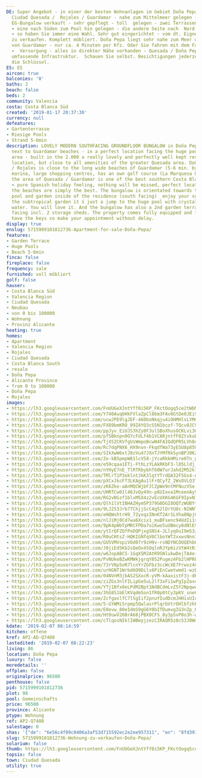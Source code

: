 ```yaml
---
DE: Super Angebot - in einer der besten Wohnanlagen im Gebiet Doña Pepa als Teil von
  Ciudad Quesada /  Rojales / Guardamar - nahe zum Mittelmeer gelegen - wird dieser
  EG-Bungalow verkauft - sehr gepflegt - toll  gelegen - zwei Terrassengarten-Seiten
  - eine nach Süden zum Pool hin gelegen - die andere Seite nach  Nord-Westen gelegen
  - so haben Sie immer eine Wahl. Sehr gut eingerichtet - vom dt. Eigner - im  Kundenauftrag
  zu verkaufen. Komplett möbliert. Doña Pepa liegt sehr nahe zum Meer und den langen  Sandstränden
  von Guardamar - nur ca. 4 Minuten per Kfz. Oder Sie fahren mit dem Fahrrad. Einkaufen
  -  Versorgung - alles in direkter Nähe vorhanden - Quesada / Doña Pepa bietet eine
  umfassende Infrastruktur.  Schauen Sie selbst. Besichtigungen jederzeit - wir haben
  die Schlüssel.
ES: ES
aircon: true
balconies: '0'
baths: 2
beach: false
beds: 2
community: Valencia
costa: Costa Blanca Süd
created: '2019-01-17 20:37:30'
currency: null
defeatures:
- Gartenterrasse
- Riesige Pools
- Strand 5-6min
description: LOVELY MODERN SOUTHFACING GROUNDFLOOR BUNGALOW in Doña Pepa / Quesada
  next to Guardamar beaches - in a perfect location facing the huge pool / garden
  area - built in the 2.000 a really lovely and perfectly well kept residence, quiet
  location, but close to all amenities of the greater Quesada area. Doña Pepa / Quesada
  / Rojales is close to the long wide beaches of Guardamar (5-6 min. by car), the
  marina, large shopping centres, has an own golf course (La Marquesa Golf) - and
  the area of Quesada / Guardamar is one of the best southern Costa Blanca locations
  - pure Spanish holiday feeling, nothing will be missed, perfect location and quality.  And
  the beaches are simply the best. The bungalow is orientated towards the wonderful
  pool and garden inside of the residence (south facing)  enjoy your sundowner overlooking
  the subtropical garden it ́s just a jump to the huge pool with crystal clear blue
  water. You will love it. And the bungalow has also a 2nd garden terrace north west
  facing incl. 2 storage sheds. The property comes fully equipped and furnished. We
  have the keys so make your appointment without delay.
display: true
enslug: 5715999101812736-Apartment-for-sale-Doña-Pepa/
features:
- Garden Terrace
- Huge Pools
- Beach 5-6min
finca: false
fireplace: false
frequency: sale
furnished: voll möbliert
golf: false
hauser:
- Costa Blanca Süd
- Valencia Region
- Ciudad Quesada
- Neubau
- von 0 bis 100000
- Wohnung
- Provinz Alicante
heating: true
homes:
- Apartment
- Valencia Region
- Rojales
- Ciudad Quesada
- Costa Blanca South
- resale
- Doña Pepa
- Alicante Province
- from 0 to 100000
- Doña Pepa
- Rojales
images:
- https://lh3.googleusercontent.com/FnUUGeXJntYff0i5KP_FKctOogq5ce2tWbMDUugpJLn-OD9u3ohE_CffUe16A1YDVl8jX-ajfM339CxhDi5dLw=w640-rj-e30-l100
- https://lh3.googleusercontent.com/Y740Auq6HkFVlaZpCl86m3FAv8GtDe0JEi9r3WpAT2EnPdw745Trskd7Y8rNrD-K8F70--0LPDahbe_gxYZ1=w640-rj-e30-l100
- https://lh3.googleusercontent.com/ucwJPE9lgJEF-460bxNkqju4iOHMHlsLYMmGSicZ4ZV_q_dbgCex5cSiB9cG_ztsiXWGVAWVlse23us2gv05=w640-rj-e30-l100
- https://lh3.googleusercontent.com/FX89bmKRO_99Z4YO3cS5N1bcof-TQcv8JC9kvDCgcpWjoSZAPQnMGcIKbY3h3Rg_a5-hDB0IuiBNBzljfUPZ=w640-rj-e30-l100
- https://lh3.googleusercontent.com/ppJyv_EiUJS3hZy8F3ulSBoXhusOCKLvi3Ol1L7Hnlvb_mefnGMrkipibdLp56020qpaFGqOp0b-6cJWHr8=w640-rj-e30-l100
- https://lh3.googleusercontent.com/pf5Bknpn0O7cFdLf4b1VCARjntfF8ZtskuErpcbIy_d6p4CFeaUtbB_bAq3xKKUCHCkUgmG-ZJObwQvWEac=w640-rj-e30-l100
- https://lh3.googleusercontent.com/TjX5ZCKVfgUsWmpoBcwN4FAIQdQPR5LVh8qUZgQRjFcP-tT5a7S_uJwJQAoBXZvvKbykGMOaXlPc7mSzkT-4=w640-rj-e30-l100
- https://lh3.googleusercontent.com/Rc7dqPNX6_HX9nvn-FkqdfWa73yESU8p85UCV_LOIiFUVK_HXfMzCsV9jCG0zRD05HLpClHQTh-XI_60suEP=w640-rj-e30-l100
- https://lh3.googleusercontent.com/SIkXwW6xtJ8zVu47JXnTJYMfRkSynBPJ0KZlmTGIw_U6-Rc1hcre-40eTg0T-vE4MpmVU09KNxZtGsRF8lGH=w640-rj-e30-l100
- https://lh3.googleusercontent.com/Zo-kB5pmpW81lcV58-jYcaRkkHMire0Tn_gRghqcklWw5vi2M4b7hj6q3vmdQWx7uf6JGadCMujGOgIes4Y-Dg=w640-rj-e30-l100
- https://lh3.googleusercontent.com/e59cqaa1ETi-FthLzYLAkRKbF3-l85Lldj_Xb4SflTcnplnVs3vWkKD-edFhttR3za3L2bKh3jHEuyJHvMVG=w640-rj-e30-l100
- https://lh3.googleusercontent.com/nYHyE7nE_TlRTRbybhT60W7urJahd2M52k7OyqbU5iofY0KeE3WA9JZlrpAAakM62AWUF2Y9SntzSXVbIx8=w640-rj-e30-l100
- https://lh3.googleusercontent.com/TMlrT1P3oklntJkK3lqtYTrdQA32F5Gs4-nBX1suXllPyTVEoYCu82Cmk9EArxz1bHKmwqRgnqUcTISrxQdoow=w640-rj-e30-l100
- https://lh3.googleusercontent.com/pXCxJkcFT3LKAgAu1lFrQCyfZ_2WsOVLO3TqIy5JoYzFU8-lEKPxigZ2koW8RmuvCYUUfAX0pGU9LSb8WF5K=w640-rj-e30-l100
- https://lh3.googleusercontent.com/zK6Zke-aAnMQCWjbFJlZpWe9ntMFNuzVSe-myuT0p371RiRza0B6n2zBzCzXlTCejHe-LTLGk7kgKGPNv2zC=w640-rj-e30-l100
- https://lh3.googleusercontent.com/UHRTCw01l46JvQy49n-p6UIexa1MceenAySNpGN57Mb6fQkxn4IvKemP6Kg3AUI0lUlMjlgGlnNBTiNUIMM=w640-rj-e30-l100
- https://lh3.googleusercontent.com/RG2vNSzf1blxM5X4z2vEcUXKG4KGF9IpxNIBg-Z4oh2gg0GQeDb_h4U0FpqLqJ6ghPi6Q8VVHBWiqIIwjIvJ=w640-rj-e30-l100
- https://lh3.googleusercontent.com/Qlh1lVtIBHAZHym5P379G0DGI8OQTzWUBYtMIuUvjFkN1NZ4p7iWUuXBCVP-5Qax8chOs2DN-MEjWJ2E1is=w640-rj-e30-l100
- https://lh3.googleusercontent.com/9LJ253Jrb7TChjjScC4q52lOrYUOc-NIWNTiteKgqHsBjq68gHBJ3OkbKLdFR4gDmxczLgmCEeFYiRJtKJSDqA=w640-rj-e30-l100
- https://lh3.googleusercontent.com/eHQWshtrH9_72yxqzINnKT2Ar1LVha8NpjUt2rnObSLXSd12-NjkaBhQI_23bviqrIq6SEQSdnZX8XEH5CJ0mQ=w640-rj-e30-l100
- https://lh3.googleusercontent.com/nlJiMj0Cd7wa6Xcix1_muBFsenc94UdIi1sBtK7oPL1jhsXSDq3vWPhMeg2x8OHVOfM7an56vGliW-U66DTQbw=w640-rj-e30-l100
- https://lh3.googleusercontent.com/9pK4pWbTpMRCFPDa7oiKwo5uUBmcy8dNlE97RDAEFcYZo2iZFpy6EYhMD1uuNMraaynfq6GeMK3RS7571obg=w640-rj-e30-l100
- https://lh3.googleusercontent.com/ytIrQFZQfPoDQPjxgSNS4-JLlyqOuI9m53zllJhHkJCnHeECruJKtm1uTf6vOCHRe21XtZKq4NslajUixd0r=w640-rj-e30-l100
- https://lh3.googleusercontent.com/R0uCHtsZ-HQKIGNfqV0ClbotWT2xxwsNnn1ilaMfFV_2VpYUuXCFdFO4BxINlNfNchajcU1E1LDslSzNnZ8=w640-rj-e30-l100
- https://lh3.googleusercontent.com/GU5VMVspiVOd07r9zH9v-rsNDYNCDUQEhbO_AI7x1UFOYnkWDHPyCXhOTr8fgDo6y2pM0cZfUoBUh4Stsznh=w640-rj-e30-l100
- https://lh3.googleusercontent.com/J0jiEd5Kb2sQeOv45OqlnRJYp6izVtW4tRiccOjkj-wvVbinahuMji2tsZRlajD_nmz4_bYn4vKQv4WmwLck=w640-rj-e30-l100
- https://lh3.googleusercontent.com/w6JopABCS-1GqXSMJAtR9SNlukwDejTA4ei4ND7QThmkf5CtHWji2W6F5INbGyqtUegIrNYaNzCBkiJD4NY=w640-rj-e30-l100
- https://lh3.googleusercontent.com/PvNUkeBZwKMWkjgrqY852Pugez4Fb2lHPRFRu7afurcO2GQgTz3yR3Tkqos4-t00gQ83ZX7Hw4n47neV8mME=w640-rj-e30-l100
- https://lh3.googleusercontent.com/73rV0p5oR7lcnYrZGFbz3ccWcXE7Frwvz4CCKrlV3WkKMe6mHBGSdaIyvHYS34aLxVXwGrTNYxXZ6JnuOGw=w640-rj-e30-l100
- https://lh3.googleusercontent.com/urHGNT1Wrbd6O9Dils6PiEnCwetwmd1-wzBoCLwCOIQWslAXxdG_iW8c-zcDh3l2EJmeeAKPvegnF7C4XSf-=w640-rj-e30-l100
- https://lh3.googleusercontent.com/04NVnM3jbAS2SXxcR-yVM-kAaxistF3j-dKzgnw5ZLdu5Pt1rAMhTNostgHMUJAYWw7yMjpodWaEMzVPHndz=w640-rj-e30-l100
- https://lh3.googleusercontent.com/ziZGs3nlFILipGe5uL2lf3xFi1wPgIpZavd-9PROlF_hhwYmLnypDF2wwEwNTa_ywVWrbo5df-Ebu7TXxigP=w640-rj-e30-l100
- https://lh3.googleusercontent.com/YTj1Bfx0eLPdM2Bpt1NdBCdmLvZ5Y2NpqweswNYgzcBFfEYOfrWftuszFn9D9e2gOTud-b_VdNV5arvvceq7VQ=w640-rj-e30-l100
- https://lh3.googleusercontent.com/3hG8S1bElKVqdmSon1fR0p0tCy3pKV_sneCyGAHyQA2XpF5HZe0XbucyRbE5ZmXU0j-Okc-9f06Y1Il8BXy5=w640-rj-e30-l100
- https://lh3.googleusercontent.com/ZcfgaxlfC7lSgIif2pnuYIudDcmJHHisUIdFtdzpZrrYVg2xvfI-At6OL6tBy7r0mnN8NmB3C7wxXAlx0iESWA=w640-rj-e30-l100
- https://lh3.googleusercontent.com/5-GYWMiSrpmp5QwlasrPlqrbVtrOHlbfzhF9IPFwZs-lsSyDSlyDyQ8mB6ne_TR41Z7pOt4Q3mOFM6ON44mw=w640-rj-e30-l100
- https://lh3.googleusercontent.com/E0ovw_80eIdmS9gG6Y0bITDumvgIG3nZp_OAPjkOdlgLCLl5Bmw39YV9x5ng6q_3_ycyMzIyRh5CJ4NSTgHU=w640-rj-e30-l100
- https://lh3.googleusercontent.com/Ht0uwV26BrA68jPBX0CFS_8y3pSvP8o3h-wfdceHHONJUEHH2kFnaQZAEUXIM8yjcNdbkN9A2zl7LhxIZKw=w640-rj-e30-l100
- https://lh3.googleusercontent.com/cTlqosNIklIWBmyjzezCIRAQR5z0c53J0Wmz7QII9E8fxlHUG2ZE7M7A1WI6Zpcp246sFtRFOqTwaJOa0Q=w640-rj-e30-l100
kdate: '2019-02-07 08:14:59'
kitchen: offene
kref: AP2-AD-Q7408
lastedited: '2019-02-07 08:22:23'
living: 86
location: Doña Pepa
luxury: false
moredetails: ''
offplan: false
originalprice: 96500
penthouse: false
pid: 5715999101812736
plot: 98
pool: Gemeinschafts
price: 96500
province: Alicante
ptype: Wohnung
ref: AP2-Q7408
salestage: 0
shas: '{"de": "6e56c4f09c0406a3af53d715592ec2e2ee957311", "en": "8fd391c7e9e41fc170a95fd50307906463122c7c"}'
slug: 5715999101812736-Wohnung-zu-verkaufen-Doña-Pepa/
solarium: false
thumb: https://lh3.googleusercontent.com/FnUUGeXJntYff0i5KP_FKctOogq5ce2tWbMDUugpJLn-OD9u3ohE_CffUe16A1YDVl8jX-ajfM339CxhDi5dLw=w400-h240-n-rj-e30-l100
topsix: false
town: Ciudad Quesada
utility: true
---
```

